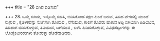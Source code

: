 +++
title = "28 ಬಿಗಿವ ಬಿಡಿಸುವ"

+++
28. ಒಮ್ಮೆ ಬಿಗಿದು, ಇನ್ನೊಮ್ಮೆ ಬಿಡಿಸಿ, ಬಿಡಿಸಿಕೊಂಡ ತಕ್ಷಣ ಹಿಂದೆ ಬರುವ, ಹಿಡಿದ ವೇಗದಲ್ಲಿ ಮುಂದೆ ನುಗ್ಗುವ , ಕೈಚಳಕವನ್ನು ಸೊಗಸಾಗಿ ತೋರುವ , ನೆಗೆಯುವ, ಕಾಲಿಗೆ ತೊಡರು ಹಾಕುವ ಅಪ್ಪಿ ಬಿಗಿಯಾಗಿ ಹಿಡಿಯುವ, ಹಿಡಿದಾಗ ಬಿಡಿಸಿಕೊಳ್ಳುವ, ತಿವಿಯುವ, ಬಗೆಯುವ , ಬಳಸಿ ಹಿಡಿದುಕೊಳ್ಳುವ, ವಿವಿಧಪಟ್ಟುಗಳನ್ನು ಈ ಲೋಕೈಕವೀರರುಗಳು ತೋರುತ್ತಾ ಹೊಡೆದಾಡಿದರು.